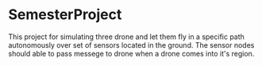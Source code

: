 # SemesterProject
This project for simulating three drone and let them fly in a specific path autonomously over set of sensors located in the 
ground. The sensor nodes should able to pass messege to drone when a drone comes into it's region.
